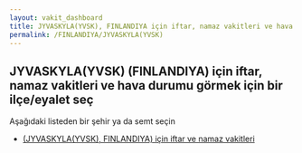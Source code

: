 ```yaml
---
layout: vakit_dashboard
title: JYVASKYLA(YVSK), FINLANDIYA için iftar, namaz vakitleri ve hava durumu - ilçe/eyalet seç
permalink: /FINLANDIYA/JYVASKYLA(YVSK)
---
```


## JYVASKYLA(YVSK) (FINLANDIYA) için iftar, namaz vakitleri ve hava durumu  görmek için bir ilçe/eyalet seç

Aşağıdaki listeden bir şehir ya da semt seçin

* [ (JYVASKYLA(YVSK), FINLANDIYA) için iftar ve namaz vakitleri](/FINLANDIYA/JYVASKYLA(YVSK)/)

<script type="text/javascript">
  var GLOBAL_COUNTRY = 'FINLANDIYA';
  var GLOBAL_CITY = 'JYVASKYLA(YVSK)';
  var GLOBAL_STATE = 'JYVASKYLA(YVSK)';
</script>
